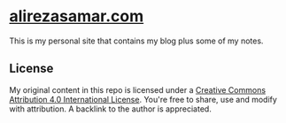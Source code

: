 # [alirezasamar.com](https://alirezasamar.com)

This is my personal site that contains my blog plus some of my notes. 


## License 

My original content in this repo is licensed under a <a rel="license" href="http://creativecommons.org/licenses/by/4.0/">Creative Commons Attribution 4.0 International License</a>. You're free to share, use and modify with attribution. A backlink to the author is appreciated.